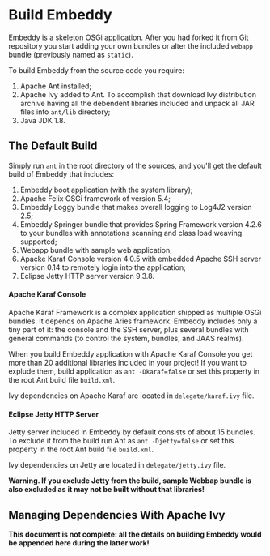 # Build Embeddy

Embeddy is a skeleton OSGi application. After you had forked it from Git
repository you start adding your own bundles or alter the included `webapp`
bundle (previously named as `static`).


To build Embeddy from the source code you require:
1) Apache Ant installed;
2) Apache Ivy added to Ant. To accomplish that download Ivy distribution
   archive having all the debendent libraries included and unpack all
   JAR files into `ant/lib` directory;
3) Java JDK 1.8.


## The Default Build

Simply run `ant` in the root directory of the sources, and you'll get
the default build of Embeddy that includes:

1) Embeddy boot application (with the system library);
2) Apache Felix OSGi framework of version 5.4;
3) Embeddy Loggy bundle that makes overall logging to Log4J2 version 2.5;
4) Embeddy Springer bundle that provides Spring Framework version 4.2.6 to
   your bundles with annotations scanning and class load weaving supported;
5) Webapp bundle with sample web application;
6) Apacke Karaf Console version 4.0.5 with embedded Apache SSH server
   version 0.14 to remotely login into the application;
7) Eclipse Jetty HTTP server version 9.3.8.


#### Apache Karaf Console

Apache Karaf Framework is a complex application shipped as multiple
OSGi bundles. It depends on Apache Aries framework. Embeddy includes
only a tiny part of it: the console and the SSH server, plus several
bundles with general commands (to control the system, bundles, and
JAAS realms).

When you build Embeddy application with Apache Karaf Console you get
more than 20 additional libraries included in your project! If you
want to explude them, build application as `ant -Dkaraf=false`
or set this property in the root Ant build file `build.xml`.

Ivy dependencies on Apache Karaf are located in `delegate/karaf.ivy` file.


#### Eclipse Jetty HTTP Server

Jetty server included in Embeddy by default consists of about 15 bundles.
To exclude it from the build run Ant as `ant -Djetty=false` or set this
property in the root Ant build file `build.xml`.

Ivy dependencies on Jetty are located in `delegate/jetty.ivy` file.

**Warning. If you exclude Jetty from the build, sample Webbap bundle
is also excluded as it may not be built without that libraries!**


## Managing Dependencies With Apache Ivy

**This document is not complete: all the details on building Embeddy
would be appended here during the latter work!**